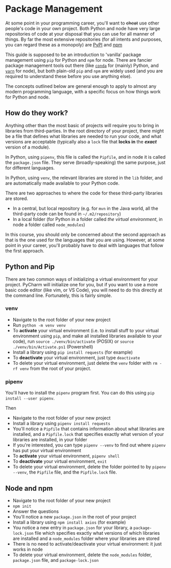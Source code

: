 # Package Management

At some point in your programming career, you'll want to ~~cheat~~ use other people's code in your own project. Both Python and node have very large repositories of code at your disposal that you can use for all manner of things. By far the most extensive repositories (for all intents and purposes, you can regard these as a monopoly) are [PyPI](https://pypi.org/) and [npm](https://www.npmjs.com/)

This guide is supposed to be an introduction to 'vanilla' package management using `pip` for Python and `npm` for node. There are fancier package management tools out there (like [`conda`](https://docs.conda.io/en/latest/) for (mainly) Python, and [`yarn`](https://yarnpkg.com/) for node), but both plain-old `pip` and `npm` are widely used (and you are required to understand these before you use anything else).

The concepts outlined below are general enough to apply to almost any modern programming language, with a specific focus on how things work for Python and node.

## How do they work?

Anything other than the most basic of projects will require you to bring in libraries from third-parties. In the root directory of your project, there might be a file that defines what libraries are needed to run your code, and what versions are acceptable (typically also a `lock` file that **locks in** the ***exact*** version of a module).

In Python, using `pipenv`, this file is called the `Pipfile`, and in node it is called the `package.json` file. They serve (broadly-speaking) the same purpose, just for different languages.

In Python, using `venv`, the relevant libraries are stored in the `lib` folder, and are automatically made available to your Python code.

There are two approaches to where the code for these third-party libraries are stored.
* In a central, but local repository (e.g. for `mvn` in the Java world, all the third-party code can be found in `~/.m2/repository`)
* In a local folder (for Python in a folder called *the virtual environment*, in node a folder called `node_modules`)

In this course, you should only be concerned about the second approach as that is the one used for the languages that you are using. However, at some point in your career, you'll probably have to deal with languages that follow the first approach.

## Python and Pip

There are two common ways of initializing a virtual environment for your project. PyCharm will initialize one for you, but if you want to use a more basic code editor (like vim, or VS Code), you will need to do this directly at the command line. Fortunately, this is fairly simple.

### venv

* Navigate to the root folder of your new project
* Run `python -m venv venv`
* To **activate** your virtual environment (i.e. to install stuff to your virtual environment using `pip`, and make all installed libraries available to your code), run `source ./venv/bin/activate` (POSIX) or `source ./venv/bin/Activate.ps1` (Powershell)
* Install a library using `pip install requests` (for example)
* To **deactivate** your virtual environment, just type `deactivate`
* To delete your virtual environment, just delete the `venv` folder with `rm -rf venv` from the root of your project.

### pipenv

You'll have to install the `pipenv` program first. You can do this using `pip install --user pipenv`.

Then

* Navigate to the root folder of your new project
* Install a library using `pipenv install requests`
* You'll notice a `Pipfile` that contains information about what libraries are installed, and a `Pipfile.lock` that specifies exactly what version of your libraries are installed, in your folder
* If you're interested, you can type `pipenv --venv` to find out where `pipenv` has put your virtual environment
* To **activate** your virtual environment, `pipenv shell`
* To **deactivate** your virtual environment, `exit`
* To delete your virtual environment, delete the folder pointed to by `pipenv --venv`, the `Pipfile` file, and the `Pipfile.lock` file.

## Node and npm

* Navigate to the root folder of your new project
* `npm init`
* Answer the questions
* You'll notice a new `package.json` in the root of your project
* Install a library using `npm install axios` (for example)
* You notice a new entry in `package.json` for your library, a `package-lock.json` file which specifies exactly what versions of which libraries are installed and a `node_modules` folder where your libraries are stored
* There is no need to activate/deactivate your virtual environment: it just works in node
* To delete your virtual environment, delete the `node_modules` folder, `package.json` file, and `package-lock.json`